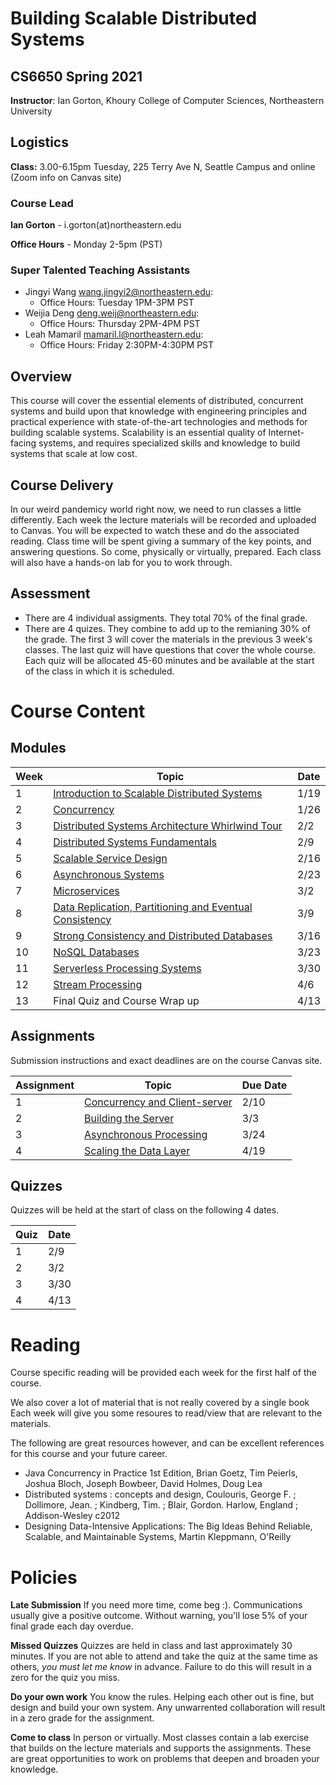 # Building Scalable Distributed Systems

## CS6650 Spring 2021
**Instructor**: Ian Gorton, Khoury College of Computer Sciences, Northeastern University

## Logistics
**Class:** 3.00-6.15pm Tuesday, 225 Terry Ave N, Seattle Campus and online (Zoom info on Canvas site)

### Course Lead
**Ian Gorton** - i.gorton(at)northeastern.edu

**Office Hours** - Monday 2-5pm (PST)

### Super Talented Teaching Assistants
- Jingyi Wang <wang.jingyi2@northeastern.edu>:
   - Office Hours: Tuesday 1PM-3PM PST
- Weijia Deng <deng.weij@northeastern.edu>:
   - Office Hours: Thursday 2PM-4PM PST
- Leah Mamaril <mamaril.l@northeastern.edu>:
   - Office Hours: Friday 2:30PM-4:30PM PST

## Overview
This course will cover the essential elements of distributed, concurrent systems and build upon that
knowledge with engineering principles and practical experience with state-of-the-art technologies and
methods for building scalable systems. Scalability is an essential quality of Internet-facing systems, and
requires specialized skills and knowledge to build systems that scale at low cost. 

## Course Delivery
In our weird pandemicy world right now, we need to run classes a little differently. Each week the lecture materials will be recorded and uploaded to Canvas. You will be expected to watch these and do the associated reading. Class time will be spent giving a summary of the key points, and answering questions. So come, physically or virtually, prepared. Each class will also have a hands-on lab for you to work through. 

## Assessment
* There are 4 individual assigments. They total 70% of the final grade.
* There are 4 quizes.  They combine to add up to the remianing 30% of the grade. The first 3 will cover the materials in the previous 3 week's classes. The last quiz will have questions that cover the whole course. Each quiz will be allocated 45-60 minutes and be available at the start of the class in which it is scheduled.

# Course Content

## Modules

Week | Topic | Date
---- | ----- | ----
1  | [Introduction to Scalable Distributed Systems](https://gortonator.github.io/bsds-6650/Week-1) | 1/19
2  | [Concurrency](http://gortonator.github.io/bsds-6650/Week-2) | 1/26
3  | [Distributed Systems Architecture Whirlwind Tour](http://gortonator.github.io/bsds-6650/Week-3) | 2/2
4  | [Distributed Systems Fundamentals](http://gortonator.github.io/bsds-6650/Week-4) | 2/9
5  | [Scalable Service Design](http://gortonator.github.io/bsds-6650/Week-5) | 2/16
6  | [Asynchronous Systems](http://gortonator.github.io/bsds-6650/Week-6) | 2/23
7  | [Microservices](http://gortonator.github.io/bsds-6650/Week-7) | 3/2
8  | [Data Replication, Partitioning and Eventual Consistency](http://gortonator.github.io/bsds-6650/Week-8) | 3/9
9  | [Strong Consistency and Distributed Databases](http://gortonator.github.io/bsds-6650/Week-9) | 3/16
10 | [NoSQL Databases](http://gortonator.github.io/bsds-6650/Week-10) | 3/23
11 | [Serverless Processing Systems](http://gortonator.github.io/bsds-6650/Week-11) | 3/30
12 | [Stream Processing](http://gortonator.github.io/bsds-6650/Week-12) | 4/6
13 | Final Quiz and Course Wrap up | 4/13

## Assignments
Submission instructions and exact deadlines are on the course Canvas site. 

Assignment | Topic | Due Date
---------- | ----- | --------
1 | [Concurrency and Client-server](https://gortonator.github.io/bsds-6650/assignments-2021/Assignment-1) | 2/10
2 | [Building the Server](https://gortonator.github.io/bsds-6650/assignments-2021/Assignment-2) | 3/3
3 | [Asynchronous Processing](https://gortonator.github.io/bsds-6650/assignments-2021/Assignment-3) | 3/24
4 | [Scaling the Data Layer](https://gortonator.github.io/bsds-6650/assignments-2021/Assignment-4) | 4/19

## Quizzes
Quizzes will be held at the start of class on the following 4 dates.

Quiz | Date
---- | ----
1 | 2/9
2 | 3/2
3 | 3/30
4 | 4/13

# Reading
Course specific reading will be provided each week for the first half of the course. 

We also cover a lot of material that is not really covered by a single book Each week will give you some resoures to read/view that are relevant to the materials. 

The following are great resources however, and can be excellent references for this course and your future career.

* Java Concurrency in Practice 1st Edition, Brian Goetz, Tim Peierls, Joshua Bloch, Joseph Bowbeer, David Holmes, Doug Lea
* Distributed systems : concepts and design, Coulouris, George F. ; Dollimore, Jean. ; Kindberg, Tim. ; Blair, Gordon. Harlow, England ; Addison-Wesley c2012
* Designing Data-Intensive Applications: The Big Ideas Behind Reliable, Scalable, and Maintainable Systems, Martin Kleppmann, O'Reilly

# Policies

**Late Submission**
If you need more time, come beg :). Communications usually give a positive outcome.
Without warning, you'll lose 5% of your final grade each day overdue. 

**Missed Quizzes**
Quizzes are held in class and last approximately 30 minutes. If you are not able to attend and take the quiz at the same time as others, _you must let me know_ in advance. Failure to do this will result in a zero for the quiz you miss. 

**Do your own work**
You know the rules. Helping each other out is fine, but design and build your own system. Any unwarrented collaboration will result in a zero grade for the assignment. 

**Come to class**
In person or virtually. Most classes contain a lab exercise that builds on the lecture materials and supports the assignments. These are great opportunities to work on problems that deepen and broaden your knowledge.
